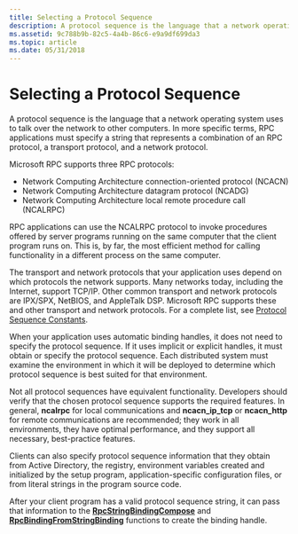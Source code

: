 ```yaml
---
title: Selecting a Protocol Sequence
description: A protocol sequence is the language that a network operating system uses to talk over the network to other computers.
ms.assetid: 9c788b9b-82c5-4a4b-86c6-e9a9df699da3
ms.topic: article
ms.date: 05/31/2018
---
```


# Selecting a Protocol Sequence

A protocol sequence is the language that a network operating system uses to talk over the network to other computers. In more specific terms, RPC applications must specify a string that represents a combination of an RPC protocol, a transport protocol, and a network protocol.

Microsoft RPC supports three RPC protocols:

-   Network Computing Architecture connection-oriented protocol (NCACN)
-   Network Computing Architecture datagram protocol (NCADG)
-   Network Computing Architecture local remote procedure call (NCALRPC)

RPC applications can use the NCALRPC protocol to invoke procedures offered by server programs running on the same computer that the client program runs on. This is, by far, the most efficient method for calling functionality in a different process on the same computer.

The transport and network protocols that your application uses depend on which protocols the network supports. Many networks today, including the Internet, support TCP/IP. Other common transport and network protocols are IPX/SPX, NetBIOS, and AppleTalk DSP. Microsoft RPC supports these and other transport and network protocols. For a complete list, see [Protocol Sequence Constants](protocol-sequence-constants.md).

When your application uses automatic binding handles, it does not need to specify the protocol sequence. If it uses implicit or explicit handles, it must obtain or specify the protocol sequence. Each distributed system must examine the environment in which it will be deployed to determine which protocol sequence is best suited for that environment.

Not all protocol sequences have equivalent functionality. Developers should verify that the chosen protocol sequence supports the required features. In general, **ncalrpc** for local communications and **ncacn\_ip\_tcp** or **ncacn\_http** for remote communications are recommended; they work in all environments, they have optimal performance, and they support all necessary, best-practice features.

Clients can also specify protocol sequence information that they obtain from Active Directory, the registry, environment variables created and initialized by the setup program, application-specific configuration files, or from literal strings in the program source code.

After your client program has a valid protocol sequence string, it can pass that information to the [**RpcStringBindingCompose**](/windows/desktop/api/Rpcdce/nf-rpcdce-rpcstringbindingcompose) and [**RpcBindingFromStringBinding**](/windows/desktop/api/Rpcdce/nf-rpcdce-rpcbindingfromstringbinding) functions to create the binding handle.

 

 




